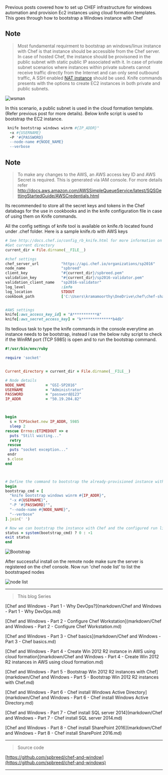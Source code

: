 Previous posts covered how to set up CHEF infrastructure for windows automation and provision Ec2 instances using cloud formation templates. This goes through how to bootstrap a Windows instance with Chef

Note
----

> Most fundamental requirment to bootstrap an windows/linux instance with Chef is that instance should be accessible from the Chef server. In case of hosted Chef, the instance should be provisoned in the public subnet with static public IP associated with it. In case of private subnet scenarios where instances within private subnets cannot receive traffic directly from the Internet and can only send outbound traffic, A SSH enabled [NAT instance](http://docs.aws.amazon.com/AmazonVPC/latest/UserGuide/VPC_NAT_Instance.html) should be used. Knife commands presents with the options to create EC2 instances in both private and public subnets.

![wsman](http://www.devopsrocks.com/mywbblog/wp-content/uploads/2016/04/image010.png)

In this scenario, a public subnet is used in the cloud formation template. (Refer previous post for more details). Below knife script is used to bootstrap the EC2 instance.


````ruby
 knife bootstrap windows winrm #{IP_ADDR}"
  -x #{USERNAME}
  -P '#{PASSWORD}
  --node-name #{NODE_NAME}
  --verbose

````

Note
----

> To make any changes to the AWS, an AWS access key ID and AWS Secret is required. This is generated via IAM console. For more details refer http://docs.aws.amazon.com/AWSSimpleQueueService/latest/SQSGettingStartedGuide/AWSCredentials.html

Its recommended to store all the secret keys and tokens in the Chef databags for the use in cookbooks and in the knife configuration file in case of using them on Knife commands.

All the config settings of knife tool is available on knife.rb located found under .chef folder. Here is a sample knife.rb with AWS keys

````ruby
# See http://docs.chef.io/config_rb_knife.html for more information on knife configuration options
#Get current directory
current_dir = File.dirname(__FILE__)

#chef settings
chef_server_url          "https://api.chef.io/organizations/sp2016"
node_name                "spbreed"
client_key               "#{current_dir}/spbreed.pem"
validation_key           "#{current_dir}/sp2016-validator.pem"
validation_client_name   "sp2016-validator"
log_level                :info
log_location             STDOUT
cookbook_path            ['C:\Users\kramamoorthy\OneDrive\chef\chef-sharepoint-install\cookbooks']


#AWS settings
knife[:aws_access_key_id] = "A***********A"
knife[:aws_secret_access_key] = "k**************b4db"
````

Its tedious task to type the knife commands in the console everytime an instance needs to be bootstrap, instead I use the below ruby script to check if the WinRM port (TCP 5985) is open and to run the bootstrap command.

````ruby
#!/usr/bin/env/ruby

require 'socket'


Current_directory = current_dir = File.dirname(__FILE__)

# Node details
NODE_NAME         = "GSI-SP2016"
USERNAME          = "Administrator"
PASSWORD          = "password@123"
IP_ADDR           = "50.19.204.82"



begin
  s = TCPSocket.new IP_ADDR, 5985
  sleep 2
rescue Errno::ETIMEDOUT => e
  puts "Still waiting..."
  retry
 rescue
  puts "socket exception..."
 endr
 s.close
end



# Define the command to bootstrap the already-provisioned instance with Chef
begin
bootstrap_cmd = [
  "knife bootstrap windows winrm #{IP_ADDR}",
  "-x #{USERNAME}",
  "-P '#{PASSWORD}'",
  "--node-name #{NODE_NAME}",
  "--verbose"
].join(' ')

# Now we can bootstrap the instance with Chef and the configured run list.
status = system(bootstrap_cmd) ? 0 : -1
exit status
end

````
![Bootstrap](http://www.devopsrocks.com/mywbblog/wp-content/uploads/2016/04/image012.png)

After successful install on the remote node make sure the server is registered on the chef console.
Now run 'chef node list' to list the bootstraped nodes

![node list](http://www.devopsrocks.com/mywbblog/wp-content/uploads/2016/04/image013.png)

---
>This blog Series

[Chef and Windows - Part 1 - Why DevOps?](markdown/Chef and Windows - Part 1 - Why DevOps.md)

[Chef and Windows - Part 2 - Configure Chef Workstation](markdown/Chef and Windows - Part 2 - Configure Chef Workstation.md)

[Chef and Windows - Part 3 - Chef basics](markdown/Chef and Windows - Part 3 - Chef basics.md)

[Chef and Windows - Part 4 - Create Win 2012 R2 instance in AWS using cloud formation](markdown/Chef and Windows - Part 4 - Create Win 2012 R2 instances in AWS using cloud formation.md)

[Chef and Windows - Part 5 - Bootstrap Win 2012 R2 instances with Chef](markdown/Chef and Windows - Part 5 - Bootstrap Win 2012 R2 instances with Chef.md)

[Chef and Windows - Part 6 - Chef install Windows Active Directory](markdown/Chef and Windows - Part 6 - Chef install Windows Active Directory.md)

[Chef and Windows - Part 7 - Chef install SQL server 2014](markdown/Chef and Windows - Part 7 - Chef install SQL server 2014.md)

[Chef and Windows - Part 8 - Chef install SharePoint 2016](markdown/Chef and Windows - Part 8 - Chef install SharePoint 2016.md)

---
>Source code

[https://github.com/spbreed/chef-and-window](https://github.com/spbreed/chef-and-windows)

---   



